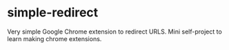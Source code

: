# simple-redirect
Very simple Google Chrome extension to redirect URLS. Mini self-project to learn making chrome extensions.
